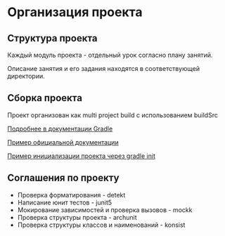 # Организация проекта

## Структура проекта
Каждый модуль проекта - отдельный урок согласно плану занятий.

Описание занятия и его задания находятся в соответствующей директории.

## Сборка проекта
Проект организован как multi project build с использованием buildSrc

[Подробнее в документации Gradle](https://docs.gradle.org/current/userguide/intro_multi_project_builds.html#1_multi_project_builds_using_buildsrc)

[Пример официальной документации](https://docs.gradle.org/current/samples/sample_convention_plugins.html)

[Пример инициализации проекта через gradle init](https://docs.gradle.org/current/samples/sample_building_kotlin_applications_multi_project.html)

## Соглашения по проекту
* Проверка форматирования - detekt
* Написание юнит тестов - junit5
* Мокирование зависимостей и проверка вызовов - mockk
* Проверка структуры проекта - archunit
* Проверка структуры классов и наименований - konsist